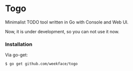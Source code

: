 Togo
====

 Minimalist TODO tool written in Go with Console and Web UI.

 Now, it is under development, so you can not use it now.

### Installation

Via go-get:

```bash 
$ go get github.com/weekface/togo
```
